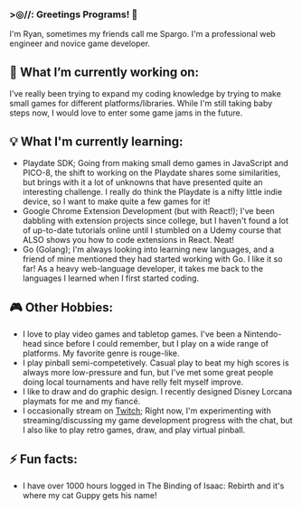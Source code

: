 ### >◎//: Greetings Programs! 👋 

I'm Ryan, sometimes my friends call me Spargo. I'm a professional web engineer and novice game developer.

## 🔭 What I’m currently working on:
I've really been trying to expand my coding knowledge by trying to make small games for different platforms/libraries. While I'm still taking baby steps now, I would love to enter some game jams in the future.
## 💡 What I'm currently learning:
- Playdate SDK; Going from making small demo games in JavaScript and PICO-8, the shift to working on the Playdate shares some similarities, but brings with it a lot of unknowns that have presented quite an interesting challenge. I really do think the Playdate is a nifty little indie device, so I want to make quite a few games for it!
- Google Chrome Extension Development (but with React!); I've been dabbling with extension projects since college, but I haven't found a lot of up-to-date tutorials online until I stumbled on a Udemy course that ALSO shows you how to code extensions in React. Neat!
- Go (Golang); I'm always looking into learning new languages, and a friend of mine mentioned they had started working with Go. I like it so far! As a heavy web-language developer, it takes me back to the languages I learned when I first started coding.
## 🎮 Other Hobbies:
- I love to play video games and tabletop games. I've been a Nintendo-head since before I could remember, but I play on a wide range of platforms. My favorite genre is rouge-like.
- I play pinball semi-competetively. Casual play to beat my high scores is always more low-pressure and fun, but I've met some great people doing local tournaments and have relly felt myself improve.
- I like to draw and do graphic design. I recently designed Disney Lorcana playmats for me and my fiancé.
- I occasionally stream on [Twitch](https://www.twitch.tv/rSpargo); Right now, I'm experimenting with streaming/discussing my game development progress with the chat, but I also like to play retro games, draw, and play virtual pinball.
## ⚡ Fun facts:
- I have over 1000 hours logged in The Binding of Isaac: Rebirth and it's where my cat Guppy gets his name!


